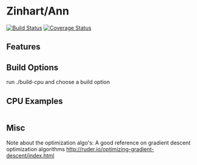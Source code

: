 # Zinhart/Ann
[![Build Status](https://travis-ci.com/zinhart/ann.svg?branch=inprogress)](https://travis-ci.com/zinhart/ann)
[![Coverage Status](https://coveralls.io/repos/github/zinhart/ann/badge.svg?branch=inprogress)](https://coveralls.io/github/zinhart/ann?branch=inprogress)

## Features

## Build Options
 run ./build-cpu and choose a build option

## CPU Examples
  ```cpp

  ```
## Misc
Note about the optimization algo's:
A good reference on gradient descent optimization algorithms http://ruder.io/optimizing-gradient-descent/index.html

